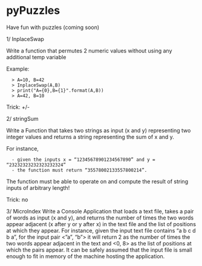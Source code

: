 pyPuzzles
=========

Have fun with puzzles (coming soon)


1/ InplaceSwap

  Write a function that permutes 2 numeric values without using any additional temp variable 
    
  Example:
  
      > A=10, B=42
      > InplaceSwap(A,B)
      > print("A={0},B={1}".format(A,B))
      > A=42, B=10
      
  Trick: +/-
  
2/ stringSum

  Write a Function that takes two strings as input (x and y) representing two integer values and returns a
  string representing the sum of x and y. 
  
  For instance, 
  
      - given the inputs x = “12345678901234567890” and y = “23232323232323232324”
      - the function must return “35578002133557800214”. 
      
  The function must be able to operate on and compute the result of string inputs of arbitrary length!
    
  Trick: no
  
3/ MicroIndex
  Write a Console Application that loads a text file, takes a pair of words as input (x and y), and returns the number of
  times the two words appear adjacent (x after y or y after x) in the text file and the list of positions at which they appear.
  For instance, given the input text file contains “a b c d b a”, for the input pair <”a”, “b”> it will return 2 as the number of
  times the two words appear adjacent in the text and <0, 8> as the list of positions at which the pairs appear.
  It can be safely assumed that the input file is small enough to fit in memory of the machine hosting the application.
